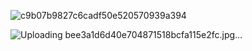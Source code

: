 ![c9b07b9827c6cadf50e520570939a394](https://github.com/user-attachments/assets/37ef5906-0e52-4904-8a68-cef3e7fd3737)

![Uploading bee3a1d6d40e704871518bcfa115e2fc.jpg…]()
